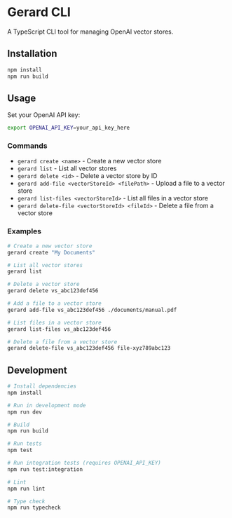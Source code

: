 # Gerard CLI

A TypeScript CLI tool for managing OpenAI vector stores.

## Installation

```bash
npm install
npm run build
```

## Usage

Set your OpenAI API key:
```bash
export OPENAI_API_KEY=your_api_key_here
```

### Commands

- `gerard create <name>` - Create a new vector store
- `gerard list` - List all vector stores
- `gerard delete <id>` - Delete a vector store by ID
- `gerard add-file <vectorStoreId> <filePath>` - Upload a file to a vector store
- `gerard list-files <vectorStoreId>` - List all files in a vector store
- `gerard delete-file <vectorStoreId> <fileId>` - Delete a file from a vector store

### Examples

```bash
# Create a new vector store
gerard create "My Documents"

# List all vector stores
gerard list

# Delete a vector store
gerard delete vs_abc123def456

# Add a file to a vector store
gerard add-file vs_abc123def456 ./documents/manual.pdf

# List files in a vector store
gerard list-files vs_abc123def456

# Delete a file from a vector store
gerard delete-file vs_abc123def456 file-xyz789abc123
```

## Development

```bash
# Install dependencies
npm install

# Run in development mode
npm run dev

# Build
npm run build

# Run tests
npm test

# Run integration tests (requires OPENAI_API_KEY)
npm run test:integration

# Lint
npm run lint

# Type check
npm run typecheck
```